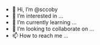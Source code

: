 - 👋 Hi, I’m @sccoby
- 👀 I’m interested in ...
- 🌱 I’m currently learning ...
- 💞️ I’m looking to collaborate on ...
- 📫 How to reach me ...

<!---
sccoby/sccoby is a ✨ special ✨ repository because its `README.md` (this file) appears on your GitHub profile.
You can click the Preview link to take a look at your changes.
--->
